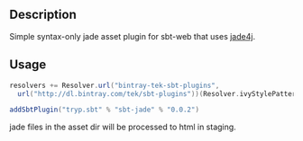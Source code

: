 ## Description

Simple syntax-only jade asset plugin for sbt-web that uses [jade4j][1].

## Usage

```scala
resolvers += Resolver.url("bintray-tek-sbt-plugins",
  url("http://dl.bintray.com/tek/sbt-plugins"))(Resolver.ivyStylePatterns)

addSbtPlugin("tryp.sbt" % "sbt-jade" % "0.0.2")
```

jade files in the asset dir will be processed to html in staging.

[1]: https://github.com/neuland/jade4j 'jade4j'
